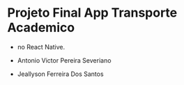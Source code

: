 # Projeto Final App Transporte Academico
* no React Native.


* Antonio Victor Pereira Severiano
* Jeallyson Ferreira Dos Santos